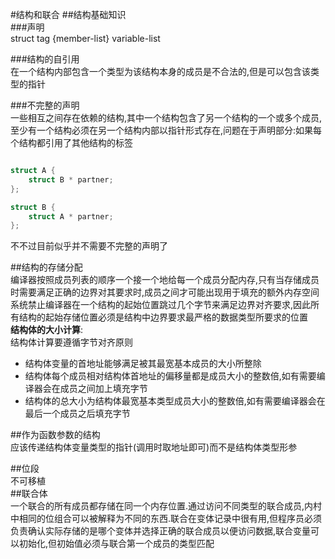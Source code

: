 #结构和联合
##结构基础知识  
###声明  
struct tag {member-list} variable-list  

###结构的自引用  
在一个结构内部包含一个类型为该结构本身的成员是不合法的,但是可以包含该类型的指针

###不完整的声明  
一些相互之间存在依赖的结构,其中一个结构包含了另一个结构的一个或多个成员,至少有一个结构必须在另一个结构内部以指针形式存在,问题在于声明部分:如果每个结构都引用了其他结构的标签
```c

struct A {
    struct B * partner;
};

struct B {
    struct A * partner;
};

```
不不过目前似乎并不需要不完整的声明了  

##结构的存储分配  
编译器按照成员列表的顺序一个接一个地给每一个成员分配内存,只有当存储成员时需要满足正确的边界对其要求时,成员之间才可能出现用于填充的额外内存空间  
系统禁止编译器在一个结构的起始位置跳过几个字节来满足边界对齐要求,因此所有结构的起始存储位置必须是结构中边界要求最严格的数据类型所要求的位置  
**结构体的大小计算**:  
结构体计算要遵循字节对齐原则  
+ 结构体变量的首地址能够满足被其最宽基本成员的大小所整除
+ 结构体每个成员相对结构体首地址的偏移量都是成员大小的整数倍,如有需要编译器会在成员之间加上填充字节  
+ 结构体的总大小为结构体最宽基本类型成员大小的整数倍,如有需要编译器会在最后一个成员之后填充字节  

##作为函数参数的结构  
应该传递结构体变量类型的指针(调用时取地址即可)而不是结构体类型形参  

##位段  
不可移植  
##联合体  
一个联合的所有成员都存储在同一个内存位置.通过访问不同类型的联合成员,内村中相同的位组合可以被解释为不同的东西.联合在变体记录中很有用,但程序员必须负责确认实际存储的是哪个变体并选择正确的联合成员以便访问数据,联合变量可以初始化,但初始值必须与联合第一个成员的类型匹配  

